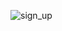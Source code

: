 ![sign_up](https://github.com/G-RagulDharma/Sign-Up/assets/115096703/7f36b179-3553-4c37-90cd-920578de6d35)

